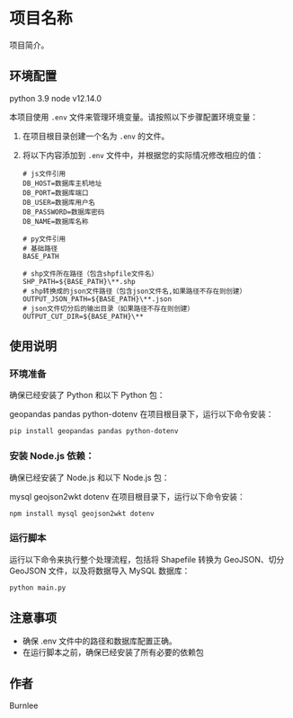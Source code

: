 # 项目名称

项目简介。

## 环境配置
python 3.9
node  v12.14.0

本项目使用 `.env` 文件来管理环境变量。请按照以下步骤配置环境变量：

1. 在项目根目录创建一个名为 `.env` 的文件。

2. 将以下内容添加到 `.env` 文件中，并根据您的实际情况修改相应的值：

   ```plaintext
   # js文件引用
   DB_HOST=数据库主机地址
   DB_PORT=数据库端口
   DB_USER=数据库用户名
   DB_PASSWORD=数据库密码
   DB_NAME=数据库名称

   # py文件引用
   # 基础路径
   BASE_PATH

   # shp文件所在路径（包含shpfile文件名）
   SHP_PATH=${BASE_PATH}\**.shp
   # shp转换成的json文件路径（包含json文件名,如果路径不存在则创建）
   OUTPUT_JSON_PATH=${BASE_PATH}\**.json
   # json文件切分后的输出目录（如果路径不存在则创建）
   OUTPUT_CUT_DIR=${BASE_PATH}\**
## 使用说明
### 环境准备
确保已经安装了 Python 和以下 Python 包：

geopandas
pandas
python-dotenv
在项目根目录下，运行以下命令安装：

```bash
pip install geopandas pandas python-dotenv
```
### 安装 Node.js 依赖：
确保已经安装了 Node.js 和以下 Node.js 包：

mysql
geojson2wkt
dotenv
在项目根目录下，运行以下命令安装：
```bash
npm install mysql geojson2wkt dotenv
```

### 运行脚本
运行以下命令来执行整个处理流程，包括将 Shapefile 转换为 GeoJSON、切分 GeoJSON 文件，以及将数据导入 MySQL 数据库：
```bash
python main.py
```

## 注意事项
- 确保 .env 文件中的路径和数据库配置正确。
- 在运行脚本之前，确保已经安装了所有必要的依赖包

## 作者
Burnlee

